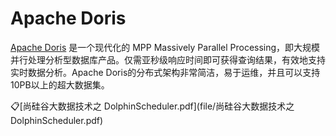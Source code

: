 # Apache Doris
[Apache Doris](https://doris.apache.org/zh-CN/docs/get-starting/get-starting.html) 是一个现代化的 MPP Massively Parallel Processing，即大规模并行处理分析型数据库产品。仅需亚秒级响应时间即可获得查询结果，有效地支持实时数据分析。Apache Doris的分布式架构非常简洁，易于运维，并且可以支持 10PB以上的超大数据集。

:clipboard:[尚硅谷大数据技术之 DolphinScheduler.pdf](file/尚硅谷大数据技术之 DolphinScheduler.pdf)
